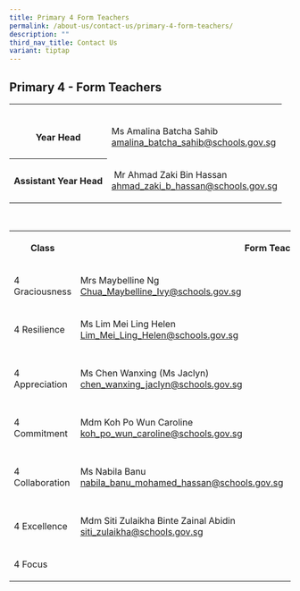 ```yaml
---
title: Primary 4 Form Teachers
permalink: /about-us/contact-us/primary-4-form-teachers/
description: ""
third_nav_title: Contact Us
variant: tiptap
---
```

<h2><strong>Primary 4 - Form Teachers</strong></h2>
<table style="minWidth: 50px">
<colgroup>
<col>
<col>
</colgroup>
<tbody>
<tr>
<th rowspan="1" colspan="1">
<p>
<br>Year Head</p>
</th>
<td rowspan="1" colspan="1">
<p>
<br>Ms Amalina Batcha Sahib
<br><a href="amalina_batcha_sahib@schools.gov.sg" rel="noopener noreferrer nofollow" target="_blank">amalina_batcha_sahib@schools.gov.sg</a>
</p>
</td>
</tr>
<tr>
<th rowspan="1" colspan="1">
<p>Assistant Year Head</p>
</th>
<td rowspan="1" colspan="1">
<p>&nbsp;Mr Ahmad Zaki Bin Hassan
<br><a href="mailto:ahmad_zaki_b_hassan@schools.gov.sg" rel="noopener noreferrer nofollow" target="_blank">ahmad_zaki_b_hassan@schools.gov.sg</a>
</p>
</td>
</tr>
</tbody>
</table>
<p>
<br>
</p>
<table style="minWidth: 75px">
<colgroup>
<col>
<col>
<col>
</colgroup>
<tbody>
<tr>
<th rowspan="1" colspan="1">
<p>Class</p>
</th>
<th rowspan="1" colspan="2">
<p>Form Teacher</p>
</th>
</tr>
<tr>
<td rowspan="1" colspan="1">
<p>4 Graciousness</p>
</td>
<td rowspan="1" colspan="1">
<p>Mrs Maybelline Ng
<br><a href="Chua_Maybelline_Ivy@schools.gov.sg" rel="noopener nofollow" target="_blank">Chua_Maybelline_Ivy@schools.gov.sg</a>
</p>
</td>
<td rowspan="1" colspan="1">
<p>Nazima Banu d/o Mashuthoo
<br><a href="nazima_banu@schools.gov.sg" rel="noopener nofollow" target="_blank">nazima_banu@schools.gov.sg</a>
</p>
</td>
</tr>
<tr>
<td rowspan="1" colspan="1">
<p>4 Resilience</p>
</td>
<td rowspan="1" colspan="1">
<p>Ms&nbsp;Lim Mei Ling Helen
<br><a href="Lim_Mei_Ling_Helen@schools.gov.sg" rel="noopener nofollow" target="_blank">Lim_Mei_Ling_Helen@schools.gov.sg</a>
</p>
</td>
<td rowspan="1" colspan="1">
<p>Mdm&nbsp;Suhaizan Bte Talib
<br><a href="Suhaizan_Talib@schools.gov.sg" rel="noopener nofollow" target="_blank">Suhaizan_Talib@schools.gov.sg</a>
</p>
</td>
</tr>
<tr>
<td rowspan="1" colspan="1">
<p>4 Appreciation</p>
</td>
<td rowspan="1" colspan="1">
<p>Ms Chen Wanxing (Ms Jaclyn)
<br><a href="chen_wanxing_jaclyn@schools.gov.sg" rel="noopener nofollow" target="_blank">chen_wanxing_jaclyn@schools.gov.sg</a>
</p>
</td>
<td rowspan="1" colspan="1">
<p>Ms Selvakkumari d/o Veerasamy
<br>(Ms Kumari)
<br><a href="selvakkumari_veerasamy@schools.gov.sg" rel="noopener nofollow" target="_blank">selvakkumari_veerasamy@schools.gov.sg</a>
</p>
</td>
</tr>
<tr>
<td rowspan="1" colspan="1">
<p>4 Commitment</p>
</td>
<td rowspan="1" colspan="1">
<p>Mdm Koh Po Wun Caroline
<br><a href="mailto:koh_po_wun_caroline@schools.gov.sg" rel="noopener noreferrer nofollow" target="_blank"><u>koh_po_wun_caroline@schools.gov.sg</u></a>
</p>
</td>
<td rowspan="1" colspan="1">
<p>Mdm&nbsp;Chew Boon Ping Janice
<br><a href="chew_boon_ping@schools.gov.sg" rel="noopener nofollow" target="_blank">chew_boon_ping@schools.gov.sg</a>
</p>
</td>
</tr>
<tr>
<td rowspan="1" colspan="1">
<p>4 Collaboration</p>
</td>
<td rowspan="1" colspan="1">
<p>Ms Nabila Banu
<br><a href="nabila_banu_mohamed_hassan@schools.gov.sg" rel="noopener nofollow" target="_blank">nabila_banu_mohamed_hassan@schools.gov.sg</a>
</p>
</td>
<td rowspan="1" colspan="1">
<p>Mdm Liow Shu Hwa
<br>(Mrs Joanne Goh)
<br><a href="Liow_Shu_Hwa@schools.gov.sg" rel="noopener nofollow" target="_blank">Liow_Shu_Hwa@schools.gov.sg</a>
</p>
</td>
</tr>
<tr>
<td rowspan="1" colspan="1">
<p>4 Excellence</p>
</td>
<td rowspan="1" colspan="1">
<p>Mdm&nbsp;Siti Zulaikha Binte Zainal Abidin
<br><a href="siti_zulaikha@schools.gov.sg" rel="noopener nofollow" target="_blank">siti_zulaikha@schools.gov.sg</a>
</p>
</td>
<td rowspan="1" colspan="1">
<p>Mdm Kong Shi Yun Callie
<br><a href="kong_shi_yun@schools.gov.sg" rel="noopener nofollow" target="_blank">kong_shi_yun@schools.gov.sg</a>
</p>
</td>
</tr>
<tr>
<td rowspan="1" colspan="1">
<p>4 Focus</p>
</td>
<td rowspan="1" colspan="1">
<p></p>
</td>
<td rowspan="1" colspan="1">
<p></p>
</td>
</tr>
</tbody>
</table>
<p></p>